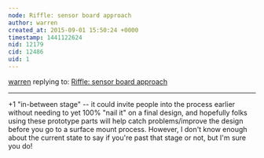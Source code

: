 ```yaml
---
node: Riffle: sensor board approach
author: warren
created_at: 2015-09-01 15:50:24 +0000
timestamp: 1441122624
nid: 12179
cid: 12486
uid: 1
---
```




[warren](../profile/warren) replying to: [Riffle: sensor board approach](../notes/donblair/08-28-2015/riffle-sensor-board-approach)

----
+1 "in-between stage" -- it could invite people into the process earlier without needing to yet 100% "nail it" on a final design, and hopefully folks using these prototype parts will help catch problems/improve the design before you go to a surface mount process. However, I don't know enough about the current state to say if you're past that stage or not, but I'm sure you do! 